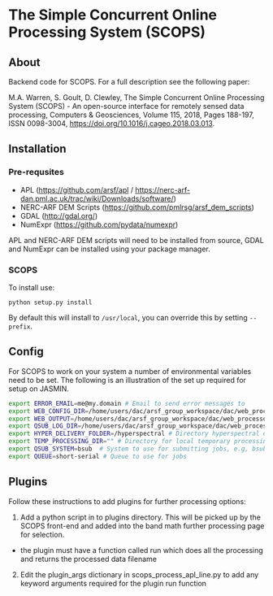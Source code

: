 # The Simple Concurrent Online Processing System (SCOPS) #

## About ##

Backend code for SCOPS. For a full description see the following paper:

M.A. Warren, S. Goult, D. Clewley,
The Simple Concurrent Online Processing System (SCOPS) - An open-source interface for remotely sensed data processing,
Computers & Geosciences,
Volume 115,
2018,
Pages 188-197,
ISSN 0098-3004,
https://doi.org/10.1016/j.cageo.2018.03.013.

## Installation ##

### Pre-requsites ###

* APL (https://github.com/arsf/apl / https://nerc-arf-dan.pml.ac.uk/trac/wiki/Downloads/software/)
* NERC-ARF DEM Scripts (https://github.com/pmlrsg/arsf_dem_scripts)
* GDAL (http://gdal.org/)
* NumExpr (https://github.com/pydata/numexpr)

APL and NERC-ARF DEM scripts will need to be installed from source, GDAL and NumExpr can be installed using your package manager.

### SCOPS ###

To install use:
```
python setup.py install
```
By default this will install to `/usr/local`, you can override this by setting `--prefix`.


## Config ##

For SCOPS to work on your system a number of environmental variables need to be set.
The following is an illustration of the set up required for setup on JASMIN.

```bash
export ERROR_EMAIL=me@my.domain # Email to send error messages to
export WEB_CONFIG_DIR=/home/users/dac/arsf_group_workspace/dac/web_processor_test/configs/ # Directory for config files
export WEB_OUTPUT=/home/users/dac/arsf_group_workspace/dac/web_processor_test/processing/ # Directory for ouput foles
export QSUB_LOG_DIR=/home/users/dac/arsf_group_workspace/dac/web_processor_test/logs/  # Directory for log files
export HYPER_DELIVERY_FOLDER=/hyperspectral # Directory hyperspectral delivery files are stored within
export TEMP_PROCESSING_DIR="" # Directory for local temporary processing (if not set will use WEB_OUTPUT"
export QSUB_SYSTEM=bsub  # System to use for submitting jobs, e.g, bsub, qsub, or local for local processing
export QUEUE=short-serial # Queue to use for jobs
```


## Plugins ##

Follow these instructions to add plugins for further processing options:

1. Add a python script in to plugins directory. This will be picked up by the SCOPS front-end and added into the band math further processing page for selection.
 - the plugin must have a function called run which does all the processing and returns the processed data filename
2. Edit the plugin_args dictionary in scops_process_apl_line.py to add any keyword arguments required for the plugin run function
